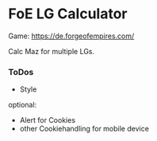 # FoE LG Calculator

Game: https://de.forgeofempires.com/

Calc Maz for multiple LGs.


### ToDos

- Style

optional:
- Alert for Cookies
- other Cookiehandling for mobile device
